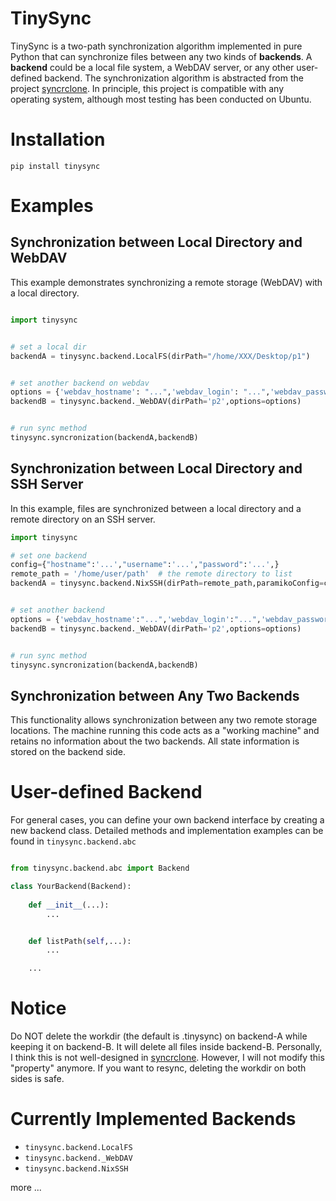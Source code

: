 


# TinySync
TinySync is a two-path synchronization algorithm implemented in pure Python that can synchronize files between any two kinds of **backends**. A **backend** could be a local file system, a WebDAV server, or any other user-defined backend. The synchronization algorithm is abstracted from the project [syncrclone](https://github.com/Jwink3101/syncrclone). In principle, this project is compatible with any operating system, although most testing has been conducted on Ubuntu.

# Installation 

```
pip install tinysync
```

# Examples

## Synchronization between Local Directory and WebDAV
This example demonstrates synchronizing a remote storage (WebDAV) with a local directory.


```python

import tinysync


# set a local dir
backendA = tinysync.backend.LocalFS(dirPath="/home/XXX/Desktop/p1")


# set another backend on webdav
options = {'webdav_hostname': "...",'webdav_login': "...",'webdav_password':"..."}
backendB = tinysync.backend._WebDAV(dirPath='p2',options=options)


# run sync method
tinysync.syncronization(backendA,backendB)

```

## Synchronization between Local Directory and SSH Server
In this example, files are synchronized between a local directory and a remote directory on an SSH server.

```python
import tinysync

# set one backend
config={"hostname":'...',"username":'...',"password":'...',}
remote_path = '/home/user/path'  # the remote directory to list
backendA = tinysync.backend.NixSSH(dirPath=remote_path,paramikoConfig=config)


# set another backend 
options = {'webdav_hostname':"...",'webdav_login':"...",'webdav_password':"...",}
backendB = tinysync.backend._WebDAV(dirPath='p2',options=options)


# run sync method
tinysync.syncronization(backendA,backendB)

```



## Synchronization between Any Two Backends
This functionality allows synchronization between any two remote storage locations. The machine running this code acts as a "working machine" and retains no information about the two backends. All state information is stored on the backend side.


# User-defined Backend
For general cases, you can define your own backend interface by creating a new backend class. Detailed methods and implementation examples can be found in `tinysync.backend.abc`


```python

from tinysync.backend.abc import Backend

class YourBackend(Backend):
    
    def __init__(...):
        ...


    def listPath(self,...):
        ...

    ...

```

# Notice

Do NOT delete the workdir (the default is .tinysync) on backend-A while keeping it on backend-B. It will delete all files inside backend-B. Personally, I think this is not well-designed in [syncrclone](https://github.com/Jwink3101/syncrclone). However, I will not modify this "property" anymore. If you want to resync, deleting the workdir on both sides is safe.


# Currently Implemented Backends
- `tinysync.backend.LocalFS`
- `tinysync.backend._WebDAV`
- `tinysync.backend.NixSSH`

more ...



